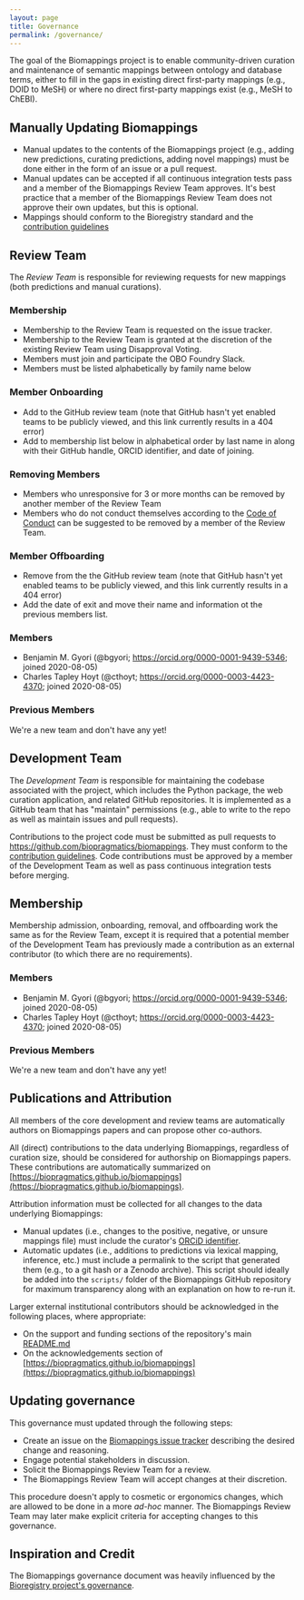 ```yaml
---
layout: page
title: Governance
permalink: /governance/
---
```


The goal of the Biomappings project is to enable community-driven curation and
maintenance of semantic mappings between ontology and database terms, either to
fill in the gaps in existing direct first-party mappings (e.g., DOID to MeSH) or
where no direct first-party mappings exist (e.g., MeSH to ChEBI).

## Manually Updating Biomappings

- Manual updates to the contents of the Biomappings project (e.g., adding new
  predictions, curating predictions, adding novel mappings) must be done either
  in the form of an issue or a pull request.
- Manual updates can be accepted if all continuous integration tests pass and a
  member of the Biomappings Review Team approves. It's best practice that a
  member of the Biomappings Review Team does not approve their own updates, but
  this is optional.
- Mappings should conform to the Bioregistry standard and the
  [contribution guidelines](CONTRIBUTING.md)

## Review Team

The _Review Team_ is responsible for reviewing requests for new mappings (both
predictions and manual curations).

### Membership

- Membership to the Review Team is requested on the issue tracker.
- Membership to the Review Team is granted at the discretion of the existing
  Review Team using Disapproval Voting.
- Members must join and participate the OBO Foundry Slack.
- Members must be listed alphabetically by family name below

### Member Onboarding

- Add to the GitHub review team (note that GitHub hasn't yet enabled teams to be
  publicly viewed, and this link currently results in a 404 error)
- Add to membership list below in alphabetical order by last name in along with
  their GitHub handle, ORCID identifier, and date of joining.

### Removing Members

- Members who unresponsive for 3 or more months can be removed by another member
  of the Review Team
- Members who do not conduct themselves according to the
  [Code of Conduct](CODE_OF_CONDUCT.md) can be suggested to be removed by a
  member of the Review Team.

### Member Offboarding

- Remove from the the GitHub review team (note that GitHub hasn't yet enabled
  teams to be publicly viewed, and this link currently results in a 404 error)
- Add the date of exit and move their name and information ot the previous
  members list.

### Members

- Benjamin M. Gyori (@bgyori; https://orcid.org/0000-0001-9439-5346; joined
  2020-08-05)
- Charles Tapley Hoyt (@cthoyt; https://orcid.org/0000-0003-4423-4370; joined
  2020-08-05)

### Previous Members

We're a new team and don't have any yet!

## Development Team

The _Development Team_ is responsible for maintaining the codebase associated
with the project, which includes the Python package, the web curation
application, and related GitHub repositories. It is implemented as a GitHub team
that has "maintain" permissions (e.g., able to write to the repo as well as
maintain issues and pull requests).

Contributions to the project code must be submitted as pull requests to
https://github.com/biopragmatics/biomappings. They must conform to the
[contribution guidelines](CONTRIBUTING.md). Code contributions must be approved
by a member of the Development Team as well as pass continuous integration tests
before merging.

## Membership

Membership admission, onboarding, removal, and offboarding work the same as for
the Review Team, except it is required that a potential member of the
Development Team has previously made a contribution as an external contributor
(to which there are no requirements).

### Members

- Benjamin M. Gyori (@bgyori; https://orcid.org/0000-0001-9439-5346; joined
  2020-08-05)
- Charles Tapley Hoyt (@cthoyt; https://orcid.org/0000-0003-4423-4370; joined
  2020-08-05)

### Previous Members

We're a new team and don't have any yet!

## Publications and Attribution

All members of the core development and review teams are automatically authors
on Biomappings papers and can propose other co-authors.

All (direct) contributions to the data underlying Biomappings, regardless of
curation size, should be considered for authorship on Biomappings papers. These
contributions are automatically summarized on
[https://biopragmatics.github.io/biomappings](https://biopragmatics.github.io/biomappings).

Attribution information must be collected for all changes to the data underlying
Biomappings:

- Manual updates (i.e., changes to the positive, negative, or unsure mappings
  file) must include the curator's [ORCiD identifier](https://orcid.org/).
- Automatic updates (i.e., additions to predictions via lexical mapping,
  inference, etc.) must include a permalink to the script that generated them
  (e.g., to a git hash or a Zenodo archive). This script should ideally be added
  into the `scripts/` folder of the Biomappings GitHub repository for maximum
  transparency along with an explanation on how to re-run it.

Larger external institutional contributors should be acknowledged in the
following places, where appropriate:

- On the support and funding sections of the repository's main
  [README.md](https://github.com/biopragmatics/biomappings/blob/master/README.md)
- On the acknowledgements section of
  [https://biopragmatics.github.io/biomappings](https://biopragmatics.github.io/biomappings)

## Updating governance

This governance must updated through the following steps:

- Create an issue on the
  [Biomappings issue tracker](https://github.com/biopragmatics/biomappings)
  describing the desired change and reasoning.
- Engage potential stakeholders in discussion.
- Solicit the Biomappings Review Team for a review.
- The Biomappings Review Team will accept changes at their discretion.

This procedure doesn't apply to cosmetic or ergonomics changes, which are
allowed to be done in a more _ad-hoc_ manner. The Biomappings Review Team may
later make explicit criteria for accepting changes to this governance.

## Inspiration and Credit

The Biomappings governance document was heavily influenced by the
[Bioregistry project's governance](https://github.com/biopragmatics/bioregistry/blob/main/docs/GOVERNANCE.md).
